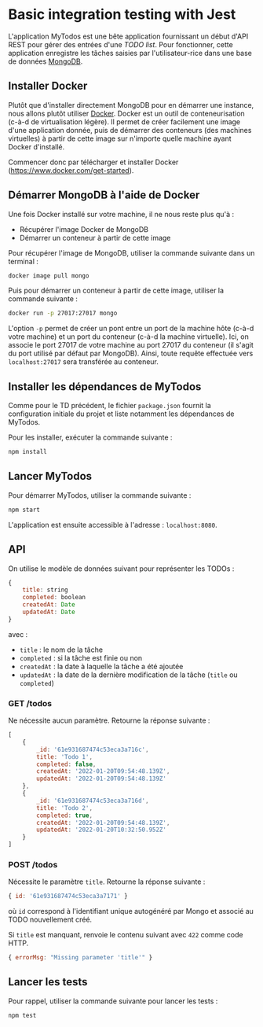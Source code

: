 # Basic integration testing with Jest

L'application MyTodos est une bête application fournissant un début d'API REST pour gérer des entrées d'une *TODO list*.
Pour fonctionner, cette application enregistre les tâches saisies par l'utilisateur-rice dans une base de données [MongoDB](https://www.mongodb.com/fr-fr).

## Installer Docker

Plutôt que d'installer directement MongoDB pour en démarrer une instance, nous allons plutôt utiliser [Docker](https://www.docker.com/).
Docker est un outil de conteneurisation (c-à-d de virtualisation légère).
Il permet de créer facilement une image d'une application donnée, puis de démarrer des conteneurs (des machines virtuelles) à partir de cette image sur n'importe quelle machine ayant Docker d'installé.

Commencer donc par télécharger et installer Docker (https://www.docker.com/get-started).

## Démarrer MongoDB à l'aide de Docker

Une fois Docker installé sur votre machine, il ne nous reste plus qu'à :
  - Récupérer l'image Docker de MongoDB
  - Démarrer un conteneur à partir de cette image

Pour récupérer l'image de MongoDB, utiliser la commande suivante dans un terminal :

```cmd
docker image pull mongo
```

Puis pour démarrer un conteneur à partir de cette image, utiliser la commande suivante :

```cmd
docker run -p 27017:27017 mongo
```

L'option `-p` permet de créer un pont entre un port de la machine hôte (c-à-d votre machine) et un port du conteneur (c-à-d la machine virtuelle).
Ici, on associe le port 27017 de votre machine au port 27017 du conteneur (il s'agit du port utilisé par défaut par MongoDB).
Ainsi, toute requête effectuée vers `localhost:27017` sera transférée au conteneur.

## Installer les dépendances de MyTodos

Comme pour le TD précédent, le fichier `package.json` fournit la configuration initiale du projet et liste notamment les dépendances de MyTodos.

Pour les installer, exécuter la commande suivante :

```cmd
npm install
```

## Lancer MyTodos

Pour démarrer MyTodos, utiliser la commande suivante :

```cmd
npm start
```

L'application est ensuite accessible à l'adresse : `localhost:8080`.

## API

On utilise le modèle de données suivant pour représenter les TODOs :

```js
{
    title: string
    completed: boolean
    createdAt: Date
    updatedAt: Date
}
```

avec :
  - `title` : le nom de la tâche
  - `completed` : si la tâche est finie ou non
  - `createdAt` : la date à laquelle la tâche a été ajoutée
  - `updatedAt` : la date de la dernière modification de la tâche (`title` ou `completed`)

### GET /todos

Ne nécessite aucun paramètre.
Retourne la réponse suivante :

```js
[
    {
        _id: '61e931687474c53eca3a716c',
        title: 'Todo 1',
        completed: false,
        createdAt: '2022-01-20T09:54:48.139Z',
        updatedAt: '2022-01-20T09:54:48.139Z'
    },
    {
        _id: '61e931687474c53eca3a716d',
        title: 'Todo 2',
        completed: true,
        createdAt: '2022-01-20T09:54:48.139Z',
        updatedAt: '2022-01-20T10:32:50.952Z'
    }
]
```

### POST /todos

Nécessite le paramètre `title`.
Retourne la réponse suivante :

```js
{ id: '61e931687474c53eca3a7171' }
```

où `id` correspond à l'identifiant unique autogénéré par Mongo et associé au TODO nouvellement créé.

Si `title` est manquant, renvoie le contenu suivant avec `422` comme code HTTP.

```js
{ errorMsg: "Missing parameter 'title'" }
```

## Lancer les tests

Pour rappel, utiliser la commande suivante pour lancer les tests :

```cmd
npm test
```
